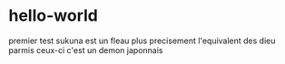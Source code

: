 # hello-world
premier test
sukuna est un fleau plus precisement l'equivalent des dieu parmis ceux-ci c'est un demon japonnais

